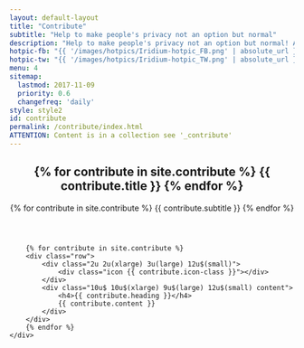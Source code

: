 ```yaml
---
layout: default-layout
title: "Contribute"
subtitle: "Help to make people's privacy not an option but normal"
description: "Help to make people's privacy not an option but normal! As you can imagine, developing, provision of infrastructure, and testing is very intense work..."
hotpic-fb: "{{ '/images/hotpics/Iridium-hotpic_FB.png' | absolute_url }}"
hotpic-tw: "{{ '/images/hotpics/Iridium-hotpic_TW.png' | absolute_url }}"
menu: 4
sitemap:
  lastmod: 2017-11-09
  priority: 0.6
  changefreq: 'daily'
style: style2
id: contribute
permalink: /contribute/index.html
ATTENTION: Content is in a collection see '_contribute'
---
```


<section class="wrapper {{ page.style }} special" id="{{ page.id }}">
	<div class="container">
		<header class="major">
			<h2>{% for contribute in site.contribute %} {{ contribute.title }} {% endfor %}</h2>
			<p>{% for contribute in site.contribute %} {{ contribute.subtitle }} {% endfor %}</p>
		</header>

		{% for contribute in site.contribute %}
		<div class="row">
			<div class="2u 2u(xlarge) 3u(large) 12u$(small)">
				<div class="icon {{ contribute.icon-class }}"></div>
			</div>
			<div class="10u$ 10u$(xlarge) 9u$(large) 12u$(small) content">
				<h4>{{ contribute.heading }}</h4>
				{{ contribute.content }}
			</div>
		</div>
		{% endfor %}
	</div>
</section>
